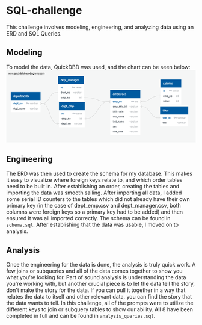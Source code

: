# SQL-challenge

This challenge involves modeling, engineering, and analyzing data using an ERD and SQL Queries.

## Modeling

To model the data, QuickDBD was used, and the chart can be seen below:
![ERD for Challenge Data](EmployeeSQL/ERD/sqlchallenge_erd.png)

## Engineering

The ERD was then used to create the schema for my database. This makes it easy to visualize where foreign keys relate to, and which order tables need to be built in. After establishing an order, creating the tables and importing the data was smooth sailing. After importing all data, I added some serial ID counters to the tables which did not already have their own primary key (in the case of dept_emp.csv and dept_manager.csv, both columns were foreign keys so a primary key had to be added) and then ensured it was all imported correctly. The schema can be found in `schema.sql`. After establishing that the data was usable, I moved on to analysis. 

## Analysis

Once the engineering for the data is done, the analysis is truly quick work. A few joins or subqueries and all of the data comes together to show you what you're looking for. Part of sound analysis is understanding the data you're working with, but another crucial piece is to let the data tell the story, don't make the story for the data. If you can pull it together in a way that relates the data to itself and other relevant data, you can find the story that the data wants to tell. In this challenge, all of the prompts were to utilize the different keys to join or subquery tables to show our ability. All 8 have been completed in full and can be found in `analysis_queries.sql`.
